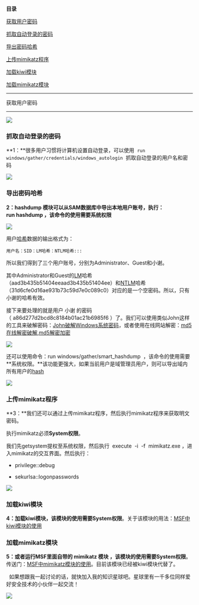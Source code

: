 **目录**

[获取用户密码](#t0 "获取用户密码")

[抓取自动登录的密码](#t1 "抓取自动登录的密码")

[导出密码哈希](#t2 "导出密码哈希")

[上传mimikatz程序](#t3 "上传mimikatz程序")

[加载kiwi模块](#t4 "加载kiwi模块")

[加载mimikatz模块](#t5 "加载mimikatz模块")

* * *

获取用户密码
------

![](https://img-blog.csdnimg.cn/20191215140019617.png?x-oss-process=image/watermark,type_ZmFuZ3poZW5naGVpdGk,shadow_10,text_aHR0cHM6Ly9ibG9nLmNzZG4ubmV0L3FxXzM2MTE5MTky,size_16,color_FFFFFF,t_70)

### 抓取自动登录的密码

**1：**很多用户习惯将计算机设置自动登录，可以使用  `run windows/gather/credentials/windows_autologin`  抓取自动登录的用户名和密码

![](https://img-blog.csdnimg.cn/20190613152001294.png)

### 导出密码哈希

**2：**hashdump 模块可以从SAM数据库中导出本地用户账号，执行：run hashdump ，该命令的使用需要**系统权限**

**![](https://img-blog.csdnimg.cn/20181201225502183.png?x-oss-process=image/watermark,type_ZmFuZ3poZW5naGVpdGk,shadow_10,text_aHR0cHM6Ly9ibG9nLmNzZG4ubmV0L3FxXzM2MTE5MTky,size_16,color_FFFFFF,t_70)**

用户[哈希](https://so.csdn.net/so/search?q=%E5%93%88%E5%B8%8C&spm=1001.2101.3001.7020)数据的输出格式为：

```
用户名：SID：LM哈希：NTLM哈希:::
```


所以我们得到了三个用户账号，分别为Administrator、Guest和小谢。

其中Administrator和Guest的[LM](https://en.wikipedia.org/wiki/LAN_Manager "LM")哈希（aad3b435b51404eeaad3b435b51404ee）和[NTLM](https://en.wikipedia.org/wiki/NT_LAN_Manager "NTLM")哈希（31d6cfe0d16ae931b73c59d7e0c089c0）对应的是一个空密码。所以，只有小谢的哈希有效。

接下来要处理的就是用户 小谢 的密码（ a86d277d2bcd8c8184b01ac21b6985f6 ）了。我们可以使用类似John这样的工具来破解密码：[John破解Windows系统密码](https://xie1997.blog.csdn.net/article/details/83373895#%E7%A0%B4%E8%A7%A3Windows%E7%B3%BB%E7%BB%9F%E5%AF%86%E7%A0%81 "John破解Windows系统密码")，或者使用在线网站解密：[md5在线解密破解,md5解密加密](https://www.cmd5.com/default.aspx "md5在线解密破解,md5解密加密")

![](https://img-blog.csdnimg.cn/20200927210242966.png)

还可以使用命令：run windows/gather/smart\_hashdump  ，该命令的使用需要**系统权限。**该功能更强大，如果当前用户是域管理员用户，则可以导出域内所有用户的[hash](https://so.csdn.net/so/search?q=hash&spm=1001.2101.3001.7020)

![](https://img-blog.csdnimg.cn/20200927000439328.png?x-oss-process=image/watermark,type_ZmFuZ3poZW5naGVpdGk,shadow_10,text_aHR0cHM6Ly9ibG9nLmNzZG4ubmV0L3FxXzM2MTE5MTky,size_16,color_FFFFFF,t_70)

### 上传mimikatz程序

**3：**我们还可以通过上传mimikatz程序，然后执行mimikatz程序来获取明文密码。

执行mimikatz必须**System权限**。

我们先getsystem提权至系统权限，然后执行  execute  -i  -f  mimikatz.exe ，进入mimikatz的交互界面。然后执行：

*   privilege::debug
*   sekurlsa::logonpasswords

![](https://img-blog.csdnimg.cn/20190613144629360.png?x-oss-process=image/watermark,type_ZmFuZ3poZW5naGVpdGk,shadow_10,text_aHR0cHM6Ly9ibG9nLmNzZG4ubmV0L3FxXzM2MTE5MTky,size_16,color_FFFFFF,t_70)

### 加载kiwi模块

**4：**加载kiwi模块，该模块的使用需要**System权限**。关于该模块的用法：[MSF中kiwi模块的使用](https://xie1997.blog.csdn.net/article/details/104802921 "MSF中kiwi模块的使用")

### 加载mimikatz模块

**5：**或者运行MSF里面自带的 mimikatz 模块 ，该模块的使用需要**System权限**。传送门：[MSF中mimikatz模块的使用](https://blog.csdn.net/qq_36119192/article/details/103002480 "MSF中mimikatz模块的使用")。目前该模块已经被kiwi模块代替了。

  如果想跟我一起讨论的话，就快加入我的知识星球吧。星球里有一千多位同样爱好安全技术的小伙伴一起交流！

![](https://img-blog.csdnimg.cn/1219ed79e9ed449d85d27b732cda5ea6.jpg)